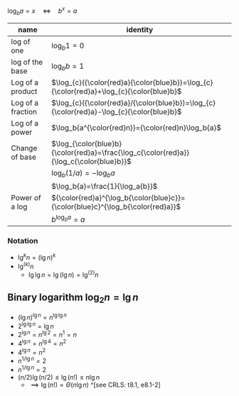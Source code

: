 $\log_b{a}=x\quad\Longleftrightarrow\quad b^x=a$

| name              | identity                                                                                  |
| ----------------- | ----------------------------------------------------------------------------------------- |
| log of one        | $\log_{b}1=0$                                                                             |
| log of the base   | $\log_{b}b=1$                                                                             |
| Log of a product  | $\log_{c}({\color{red}a}{\color{blue}b})=\log_{c}{\color{red}a}+\log_{c}{\color{blue}b}$  |
| Log of a fraction | $\log_{c}({\color{red}a}/{\color{blue}b})=\log_{c}{\color{red}a}-\log_{c}{\color{blue}b}$ |
| Log of a power    | $\log_b{a^{\color{red}n}}={\color{red}n}\log_b{a}$                                        |
| Change of base    | $\log_{\color{blue}b}{\color{red}a}=\frac{\log_c{\color{red}a}}{\log_c{\color{blue}b}}$   |
|                   | $\log_b{(1/a)}=-\log_b{a}$                                                                |
|                   | $\log_b{a}=\frac{1}{\log_a{b}}$                                                           |
| Power of a log    | ${\color{red}a}^{\log_b{\color{blue}c}}={\color{blue}c}^{\log_b{\color{red}a}}$           |
|                   | $b^{\log_b{a}}=a$                                                                         |

### Notation 

- $\lg^{k}{n}=(\lg{n})^k$
- $\lg^{(k)}{n}$
	- $\lg{\lg{n}}=\lg({\lg{n}})=\lg^{(2)}{n}$

## Binary logarithm $\log_2{n}=\lg{n}$

- $(\lg{n})^{\lg{n}}=n^{\lg\lg{n}}$
- $2^{\lg\lg{n}}=\lg{n}$
- $2^{\lg{n}}={n^{\lg{2}}}={n^1}=n$
- $4^{\lg{n}}={n^{\lg{4}}}={n^2}$
- $4^{\lg{n}}={n^2}$
- $n^{1/\lg{n}}=2$
- $n^{1/\lg{n}}=2$
- $(n/2)\lg(n/2)\leq\lg{(n!)}\leq{n\lg{n}}$
	- $\implies\lg(n!)=\Theta{(n\lg{n})}$ ^[see CRLS: t8.1, e8.1-2]



